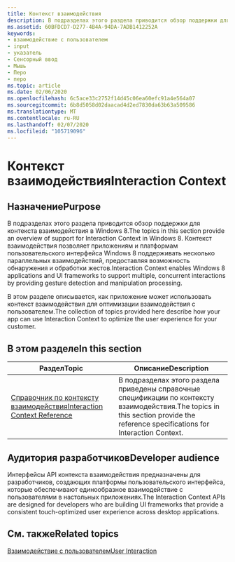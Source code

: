 ```yaml
---
title: Контекст взаимодействия
description: В подразделах этого раздела приводится обзор поддержки для контекста взаимодействия в Windows 8.
ms.assetid: 60BFDCD7-D277-4B4A-94DA-7ADB1412252A
keywords:
- взаимодействие с пользователем
- input
- указатель
- Сенсорный ввод
- Мышь
- Перо
- перо
ms.topic: article
ms.date: 02/06/2020
ms.openlocfilehash: 6c5ace33c2752f14d45c06ea60efc91a4e564a07
ms.sourcegitcommit: 6b8d5058d02daacad4d2ed7830da63b63a509586
ms.translationtype: MT
ms.contentlocale: ru-RU
ms.lasthandoff: 02/07/2020
ms.locfileid: "105719096"
---
```

# <a name="interaction-context"></a><span data-ttu-id="6ab39-110">Контекст взаимодействия</span><span class="sxs-lookup"><span data-stu-id="6ab39-110">Interaction Context</span></span>

## <a name="purpose"></a><span data-ttu-id="6ab39-111">Назначение</span><span class="sxs-lookup"><span data-stu-id="6ab39-111">Purpose</span></span>

<span data-ttu-id="6ab39-112">В подразделах этого раздела приводится обзор поддержки для контекста взаимодействия в Windows 8.</span><span class="sxs-lookup"><span data-stu-id="6ab39-112">The topics in this section provide an overview of support for Interaction Context in Windows 8.</span></span> <span data-ttu-id="6ab39-113">Контекст взаимодействия позволяет приложениям и платформам пользовательского интерфейса Windows 8 поддерживать несколько параллельных взаимодействий, предоставляя возможность обнаружения и обработки жестов.</span><span class="sxs-lookup"><span data-stu-id="6ab39-113">Interaction Context enables Windows 8 applications and UI frameworks to support multiple, concurrent interactions by providing gesture detection and manipulation processing.</span></span>

<span data-ttu-id="6ab39-114">В этом разделе описывается, как приложение может использовать контекст взаимодействия для оптимизации взаимодействия с пользователем.</span><span class="sxs-lookup"><span data-stu-id="6ab39-114">The collection of topics provided here describe how your app can use Interaction Context to optimize the user experience for your customer.</span></span>

## <a name="in-this-section"></a><span data-ttu-id="6ab39-115">В этом разделе</span><span class="sxs-lookup"><span data-stu-id="6ab39-115">In this section</span></span>

| <span data-ttu-id="6ab39-116">Раздел</span><span class="sxs-lookup"><span data-stu-id="6ab39-116">Topic</span></span> | <span data-ttu-id="6ab39-117">Описание</span><span class="sxs-lookup"><span data-stu-id="6ab39-117">Description</span></span> |
|---|---|
| [<span data-ttu-id="6ab39-118">Справочник по контексту взаимодействия</span><span class="sxs-lookup"><span data-stu-id="6ab39-118">Interaction Context Reference</span></span>](interaction-context-reference.md)<br/> | <span data-ttu-id="6ab39-119">В подразделах этого раздела приведены справочные спецификации по контексту взаимодействия.</span><span class="sxs-lookup"><span data-stu-id="6ab39-119">The topics in this section provide the reference specifications for Interaction Context.</span></span><br/> |

## <a name="developer-audience"></a><span data-ttu-id="6ab39-120">Аудитория разработчиков</span><span class="sxs-lookup"><span data-stu-id="6ab39-120">Developer audience</span></span>

<span data-ttu-id="6ab39-121">Интерфейсы API контекста взаимодействия предназначены для разработчиков, создающих платформы пользовательского интерфейса, которые обеспечивают единообразное взаимодействие с пользователями в настольных приложениях.</span><span class="sxs-lookup"><span data-stu-id="6ab39-121">The Interaction Context APIs are designed for developers who are building UI frameworks that provide a consistent touch-optimized user experience across desktop applications.</span></span>

## <a name="related-topics"></a><span data-ttu-id="6ab39-122">См. также</span><span class="sxs-lookup"><span data-stu-id="6ab39-122">Related topics</span></span>

[<span data-ttu-id="6ab39-123">Взаимодействие с пользователем</span><span class="sxs-lookup"><span data-stu-id="6ab39-123">User Interaction</span></span>](../user-interaction.md)
